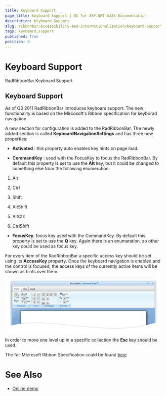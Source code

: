```yaml
---
title: Keyboard Support
page_title: Keyboard Support | UI for ASP.NET AJAX Documentation
description: Keyboard Support
slug: ribbonbar/accessibility-and-internationalization/keyboard-support
tags: keyboard,support
published: True
position: 0
---
```


# Keyboard Support



RadRibbonBar Keyboard Support

## Keyboard Support

As of Q3 2011 RadRibbonBar introduces keyboars support. The new functionality is based on the Mircosoft's Ribbon specification for keyborad navigation.

A new section for configuration is added to the RadRibbonBar. The newly added section is called __KeyboardNavigationSettings__ and has three new properties:

* __Activated__ : this property auto enables key hints on page load.

* __CommandKey__ : used with the FocusKey to focus the RadRibbonBar. By default this property is set to use the __Alt__ key, but it could be changed to something else from the following enumeration:

1. Alt

1. Ctrl

1. Shift

1. AltShift

1. AltCtrl

1. CtrlShift

* __FocusKey__: focus key used with the CommandKey. By default this property is set to use the __Q__ key. Again there is an enumaration, so other key could be used as focus key.

For every item of the RadRibbonBar a specific access key should be set using its __AccessKey__ property. Once the keyboard navigation is enabled and the control is focused, the access keys of the currently active items will be shown as hints over them:

![RibbonBar Keyboard Support](images/ribbonbar_keyboard_support.png)

In order to move one level up in a specific collection the __Esc__ key should be used.

The full Microsoft Ribbon Specification could be found [here](http://msdn.microsoft.com/en-us/library/windows/desktop/cc872782.aspx#accessKeysAndKeytips)

# See Also

 * [Online demo](http://demos.telerik.com/aspnet-ajax/ribbonbar/examples/keyboardsupport/defaultcs.aspx)
